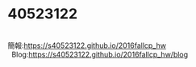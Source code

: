 # 40523122

<br/>
    簡報:<a href="https://s40523122.github.io/2016fallcp_hw">https://s40523122.github.io/2016fallcp_hw</a><br/>
   Blog:<a href="https://s40523122.github.io/2016fallcp_hw/blog">https://s40523122.github.io/2016fallcp_hw/blog</a><br/>

